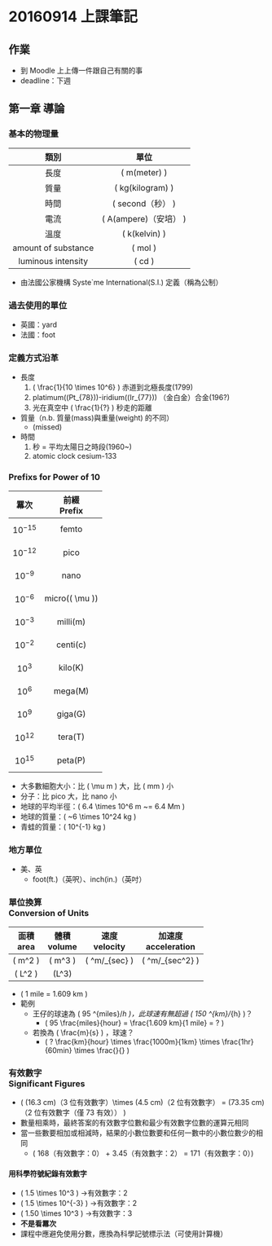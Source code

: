 # 20160914 上課筆記
## 作業
* 到 Moodle 上上傳一件跟自己有關的事
* deadline：下週

## 第一章 導論
### 基本的物理量
| 類別 | 單位 |
| :---: | :---: |
| 長度 | \( m(meter) \)|
| 質量 | \( kg(kilogram) \) |
| 時間 | \( second（秒） \) |
| 電流 | \( A(ampere)（安培） \) |
| 溫度 | \( k(kelvin) \) |
| amount of substance | \( mol \) |
| luminous intensity | \( cd \) |

* 由法國公家機構 Syste`me International(S.I.) 定義（稱為公制）

### 過去使用的單位
* 英國：yard
* 法國：foot

### 定義方式沿革
* 長度
	1. \( \frac{1}{10 \times 10^6} \) 赤道到北極長度(1799)
	1. platimum(\(Pt_{78}\))-iridium(\(Ir_{77}\)) （金白金）合金(196?)
	1. 光在真空中 \( \frac{1}{?} \) 秒走的距離
* 質量（n.b. 質量(mass)與重量(weight) 的不同）
	* (missed)
* 時間
	1. 秒 = 平均太陽日之時段(1960~)
	1. atomic clock cesium-133

### Prefixs for Power of 10

羃次 | 前綴<br>Prefix
:----: | :----: 
$$ 10^{-15} $$ | femto
$$ 10^{-12} $$ | pico
$$ 10^{-9} $$ | nano
$$ 10^{-6} $$ | micro(\( \mu \))
$$ 10^{-3} $$ | milli(m)
$$ 10^{-2} $$ | centi(c)
$$ 10^{3} $$ | kilo(K)
$$ 10^{6} $$ | mega(M)
$$ 10^{9} $$ | giga(G)
$$ 10^{12} $$ | tera(T)
$$ 10^{15} $$ | peta(P)

* 大多數細胞大小：比 \( \mu m \) 大，比 \( mm \) 小
* 分子：比 pico 大，比 nano 小
* 地球的平均半徑：\( 6.4 \times 10^6 m ~= 6.4 Mm \)
* 地球的質量：\( ~6 \times 10^24 kg \)
* 青蛙的質量：\( 10^{-1} kg \)

### 地方單位
* 美、英
    * foot(ft.)（英呎）、inch(in.)（英吋）

### 單位換算<br>Conversion of Units
| 面積<br>area | 體積<br>volume | 速度<br>velocity | 加速度<br>acceleration |
| :---------: | :---------: | :---------: | :----------: |
| \( m^2 \) | \( m^3 \) | \( ^m/_{sec} \) | \( ^m/_{sec^2} \) | 
| \( L^2 \) | \(L^3\) | | |

* \( 1 mile = 1.609 km \)
* 範例
	* 王仔的球速為 \( 95 ^{miles}/_h \)，此球速有無超過 \( 150 ^{km}/_{h} \)？
		* \( 95 \frac{miles}{hour} = \frac{1.609 km}{1 mile} = ? \)
	* 若換為 \( \frac{m}{s} \) ，球速？
		* \( ? \frac{km}{hour} \times \frac{1000m}{1km} \times \frac{1hr}{60min} \times \frac{}{} \)

### 有效數字<br />Significant Figures
*  \( (16.3 cm)（3 位有效數字）\times (4.5 cm)（2 位有效數字） = (73.35 cm)（2 位有效數字（僅 73 有效）） \)
* 數量相乘時，最終答案的有效數字位數和最少有效數字位數的運算元相同
* 當一些數要相加或相減時，結果的小數位數要和任何一數中的小數位數少的相同
	* \( 168（有效數字：0） + 3.45（有效數字：2） = 171（有效數字：0）\)

#### 用科學符號紀錄有效數字
* \( 1.5 \times 10^3 \) →有效數字：2
* \( 1.5 \times 10^{-3} \) →有效數字：2
* \( 1.50 \times 10^3 \) →有效數字：3
* **不是看羃次**
* 課程中應避免使用分數，應換為科學記號標示法（可使用計算機）